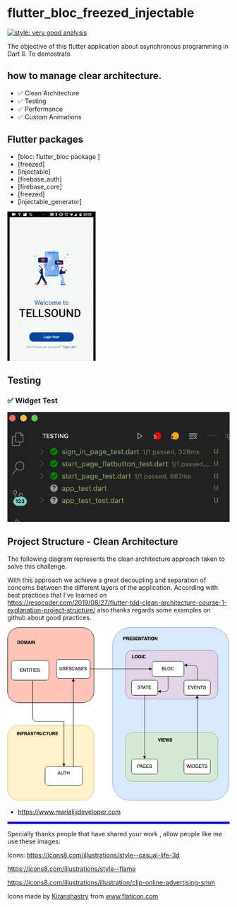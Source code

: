 # flutter_bloc_freezed_injectable
[![style: very good analysis](https://img.shields.io/badge/style-very_good_analysis-B22C89.svg)](https://pub.dev/packages/very_good_analysis)

The objective of this flutter application about asynchronous programming in Dart II.
To demostrate 
## how to manage clear architecture.

- ✅  Clean Architecture
- ✅  Testing
- ✅  Performance
- ✅  Custom Animations

## Flutter packages
 - [bloc: flutter_bloc package ] 
 - [freezed]
 - [injectable]
 - [firebase_auth]
 - [firebase_core]
 - [freezed]
 - [injectable_generator]



![Output sample](video.gif)



## Testing
### ✅ Widget Test

![](assets/readme/widget_test.png)



## Project Structure - Clean Architecture

The following diagram represents the clean architecture approach taken to solve this challenge.

With this approach we achieve a great decoupling and separation of concerns between the different layers of the application.
According with best practices that I've learned on https://resocoder.com/2019/08/27/flutter-tdd-clean-architecture-course-1-explanation-project-structure/
also thanks regards some examples on github about good practices. 


![](assets/readme/clear_archicteture_scope.png)


- https://www.marialijideveloper.com




<hr style="border:2px solid blue"> </hr>

Specially thanks people  that have shared your work , allow people like me use these images:

Icons:
https://icons8.com/illustrations/style--casual-life-3d 

https://icons8.com/illustrations/style--flame

https://icons8.com/illustrations/illustration/clip-online-advertising-smm

<div>Icons made by <a href="https://www.flaticon.com/authors/kiranshastry" title="Kiranshastry">Kiranshastry</a> from <a href="https://www.flaticon.com/" title="Flaticon">www.flaticon.com</a></div>








